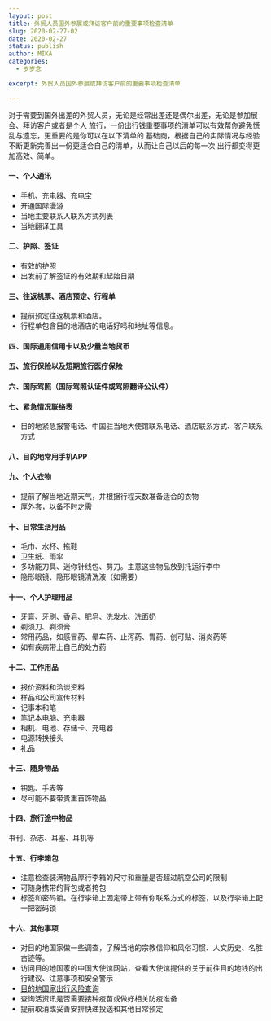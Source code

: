 ```yaml
---
layout: post
title: 外贸人员国外参展或拜访客户前的重要事项检查清单
slug: 2020-02-27-02
date: 2020-02-27
status: publish
author: MIKA
categories: 
  - 岁岁念

excerpt: 外贸人员国外参展或拜访客户前的重要事项检查清单

---
```


对于需要到国外出差的外贸人员，无论是经常出差还是偶尔出差，无论是参加展会、拜访客户或者是个人
旅行，一份出行钱重要事项的清单可以有效帮你避免慌乱与遗忘，更重要的是你可以在以下清单的
基础商，根据自己的实际情况与经验不断更新完善出一份更适合自己的清单，从而让自己以后的每一次
出行都变得更加高效、简单。


#### 一、个人通讯

- 手机、充电器、充电宝
- 开通国际漫游
- 当地主要联系人联系方式列表
- 当地翻译工具

#### 二、护照、签证

- 有效的护照
- 出发前了解签证的有效期和起始日期

#### 三、往返机票、酒店预定、行程单

- 提前预定往返机票和酒店。
- 行程单包含目的地酒店的电话好吗和地址等信息。

#### 四、国际通用信用卡以及少量当地货币

#### 五、旅行保险以及短期旅行医疗保险

#### 六、国际驾照（国际驾照认证件或驾照翻译公认件）

#### 七、紧急情况联络表

- 目的地紧急报警电话、中国驻当地大使馆联系电话、酒店联系方式、客户联系方式

#### 八、目的地常用手机APP

#### 九、个人衣物

- 提前了解当地近期天气，并根据行程天数准备适合的衣物
- 厚外套，以备不时之需

#### 十、日常生活用品

- 毛巾、水杯、拖鞋
- 卫生纸、雨伞
- 多功能刀具、迷你针线包、剪刀。主意这些物品放到托运行李中
- 隐形眼镜、隐形眼镜清洗液（如需要）

#### 十一、个人护理用品

- 牙膏、牙刷、香皂、肥皂、洗发水、洗面奶
- 剃须刀、剃须膏
- 常用药品，如感冒药、晕车药、止泻药、胃药、创可贴、消炎药等
- 如有疾病带上自己的处方药

#### 十二、工作用品

- 报价资料和洽谈资料
- 样品和公司宣传材料
- 记事本和笔
- 笔记本电脑、充电器
- 相机、电池、存储卡、充电器
- 电源转换接头
- 礼品

#### 十三、随身物品

- 钥匙、手表等
- 尽可能不要带贵重首饰物品

#### 十四、旅行途中物品
   
书刊、杂志、耳塞、耳机等

#### 十五、行李箱包

- 注意检查装满物品厚行李箱的尺寸和重量是否超过航空公司的限制
- 可随身携带的背包或者挎包
- 标签和密码锁。在行李箱上固定带上带有你联系方式的标签，以及行李箱上配一把密码锁

#### 十六、其他事项

- 对目的地国家做一些调查，了解当地的宗教信仰和风俗习惯、人文历史、名胜古迹等。
- 访问目的地国家的中国大使馆网站，查看大使馆提供的关于前往目的地钱的出行建议、注意事项和安全警示
- [目的地国家出行风险查询](https://travel.state.gov/content/travel/en/traveladvisories/traveladvisories.html/)
- 查询活资讯是否需要接种疫苗或做好相关防疫准备
- 提前取消或妥善安排快递投送和其他日常预定